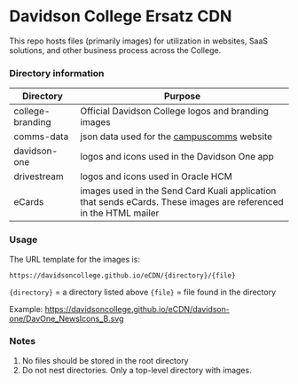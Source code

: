 # Davidson College Ersatz CDN

This repo hosts files (primarily images) for utilization in websites, SaaS solutions, and other business process across the College.

### Directory information

Directory | Purpose
--- | ---
college-branding | Official Davidson College logos and branding images
comms-data | json data used for the [campuscomms](https://campuscomms.davidson.edu/) website
davidson-one | logos and icons used in the Davidson One app
drivestream | logos and icons used in Oracle HCM
eCards | images used in the Send Card Kuali application that sends eCards. These images are referenced in the HTML mailer


### Usage

The URL template for the images is:

`https://davidsoncollege.github.io/eCDN/{directory}/{file}`

`{directory}` = a directory listed above
`{file}` = file found in the directory

Example: https://davidsoncollege.github.io/eCDN/davidson-one/DavOne_NewsIcons_B.svg

### Notes

1. No files should be stored in the root directory
2. Do not nest directories. Only a top-level directory with images.

